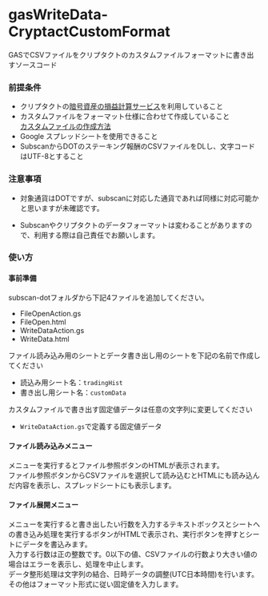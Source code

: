 # gasWriteData-CryptactCustomFormat
GASでCSVファイルをクリプタクトのカスタムファイルフォーマットに書き出すソースコード

### 前提条件
* クリプタクトの[暗号資産の損益計算サービス](https://support.cryptact.com/hc/ja/categories/115000455551-%E4%BB%AE%E6%83%B3%E9%80%9A%E8%B2%A8%E3%81%AE%E6%90%8D%E7%9B%8A%E8%A8%88%E7%AE%97%E6%A9%9F%E8%83%BD-%E4%BD%BF%E3%81%84%E6%96%B9)を利用していること
* カスタムファイルをフォーマット仕様に合わせて作成していること  
[カスタムファイルの作成方法](https://support.cryptact.com/hc/ja/articles/360002571312-%E3%82%AB%E3%82%B9%E3%82%BF%E3%83%A0%E3%83%95%E3%82%A1%E3%82%A4%E3%83%AB%E3%81%AE%E4%BD%9C%E6%88%90%E6%96%B9%E6%B3%95)
* Google スプレッドシートを使用できること
* SubscanからDOTのステーキング報酬のCSVファイルをDLし、文字コードはUTF-8とすること

### 注意事項
* 対象通貨はDOTですが、subscanに対応した通貨であれば同様に対応可能かと思いますが未確認です。

* Subscanやクリプタクトのデータフォーマットは変わることがありますので、利用する際は自己責任でお願いします。

### 使い方
#### 事前準備
subscan-dotフォルダから下記4ファイルを追加してください。
* FileOpenAction.gs
* FileOpen.html
* WriteDataAction.gs
* WriteData.html

ファイル読み込み用のシートとデータ書き出し用のシートを下記の名前で作成してください
* 読込み用シート名：`tradingHist`
* 書き出し用シート名：`customData`

カスタムファイルで書き出す固定値データは任意の文字列に変更してください
* `WriteDataAction.gs`で定義する固定値データ

#### ファイル読み込みメニュー

メニューを実行するとファイル参照ボタンのHTMLが表示されます。  
ファイル参照ボタンからCSVファイルを選択して読み込むとHTMLにも読み込んだ内容を表示し、スプレッドシートにも表示します。

#### ファイル展開メニュー

メニューを実行すると書き出したい行数を入力するテキストボックスとシートへの書き込み処理を実行するボタンがHTMLで表示され、実行ボタンを押すとシートにデータを書込みます。  
入力する行数は正の整数です。0以下の値、CSVファイルの行数より大きい値の場合はエラーを表示し、処理を中止します。  
データ整形処理は文字列の結合、日時データの調整(UTC日本時間)を行います。  
その他はフォーマット形式に従い固定値を入力します。